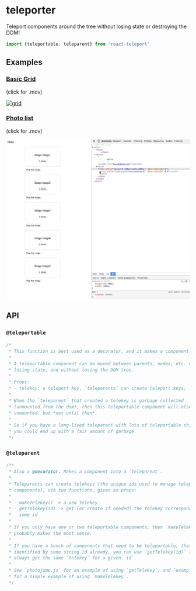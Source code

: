 # teleporter

Teleport components around the tree without losing state or destroying the
DOM!

```javascript
import {teleportable, teleparent} from 'react-teleport'
```

## Examples

### [Basic Grid](docs/grid.mov)

(click for .mov)

[![grid](docs/grid.png)](docs/grid.mov)

### [Photo list](docs/photojump.mov)

(click for .mov)

[![image](docs/photojump.gif)](docs/photojump.mov)

## API

### `@teleportable`

```javascript
/*
 * This function is best used as a decorator, and it makes a component "teleportable".
 *
 * A teleportable component can be moved between parents, nodes, etc. without
 * losing state, and without losing the DOM tree.
 *
 * Props:
 * - telekey: a teleport key. `teleparents` can create teleport keys.
 *
 * When the `teleparent` that created a telekey is garbage collected
 * (unmounted from the dom), then this teleportable component will also be
 * unmounted, but *not until then*.
 *
 * So if you have a long-lived teleparent with lots of teleportable children,
 * you could end up with a fair amount of garbage.
 */
```

### `@teleparent`

```javascript
/**
 * Also a @decorator. Makes a component into a `teleparent`.
 *
 * Teleparents can create telekeys (the unique ids used to manage teleportable
 * components), via two functions, given as props:
 *
 * - makeTelekey() -> a new telekey
 * - getTelekey(id) -> get (or create if needed) the telekey corresponding to
 *   some id
 *
 * If you only have one or two teleportable components, then `makeTelekey`
 * probably makes the most sense.
 *
 * If you have a bunch of components that need to be teleportable, that are
 * identified by some string id already, you can use `getTelekey(id)` to
 * always get the same `telekey` for a given `id`.
 *
 * See `photojump.js` for an example of using `getTelekey`, and `example.js`
 * for a simple example of using `makeTelekey`.
 */
 ```

